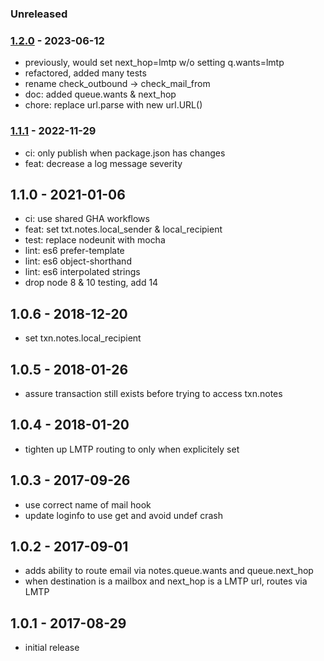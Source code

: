 ### Unreleased


### [1.2.0] - 2023-06-12

- previously, would set next_hop=lmtp w/o setting q.wants=lmtp
- refactored, added many tests
- rename check_outbound -> check_mail_from
- doc: added queue.wants & next_hop
- chore: replace url.parse with new url.URL()


### [1.1.1] - 2022-11-29

- ci: only publish when package.json has changes
- feat: decrease a log message severity


## 1.1.0 - 2021-01-06

- ci: use shared GHA workflows
- feat: set txt.notes.local_sender & local_recipient
- test: replace nodeunit with mocha
- lint: es6 prefer-template
- lint: es6 object-shorthand
- lint: es6 interpolated strings
- drop node 8 & 10 testing, add 14


## 1.0.6 - 2018-12-20

- set txn.notes.local_recipient


## 1.0.5 - 2018-01-26

- assure transaction still exists before trying to access txn.notes


## 1.0.4 - 2018-01-20

- tighten up LMTP routing to only when explicitely set


## 1.0.3 - 2017-09-26

- use correct name of mail hook
- update loginfo to use get and avoid undef crash


## 1.0.2 - 2017-09-01

- adds ability to route email via notes.queue.wants and queue.next_hop
- when destination is a mailbox and next_hop is a LMTP url, routes via LMTP


## 1.0.1 - 2017-08-29

- initial release


[1.1.0]: https://github.com/haraka/haraka-plugin-qmail-deliverable/releases/tag/1.1.0
[1.1.1]: https://github.com/haraka/haraka-plugin-qmail-deliverable/releases/tag/1.1.1
[1.2.0]: https://github.com/haraka/haraka-plugin-qmail-deliverable/releases/tag/1.2.0
